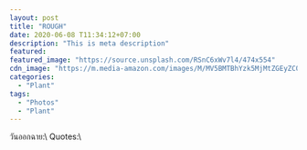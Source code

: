```yaml
---
layout: post
title: "ROUGH"
date: 2020-06-08 T11:34:12+07:00
description: "This is meta description"
featured:
featured_image: "https://source.unsplash.com/RSnC6xWv7l4/474x554"
cdn_image: "https://m.media-amazon.com/images/M/MV5BMTBhYzk5MjMtZGEyZC00YjIxLWIzZGMtZjI1MDgwZDkyZjU3XkEyXkFqcGdeQXVyMzc1NTUwNjM@.jpg"
categories:
  - "Plant"
tags:
  - "Photos"
  - "Plant"
---
```

วันออกฉาย:\\
Quotes:\\
